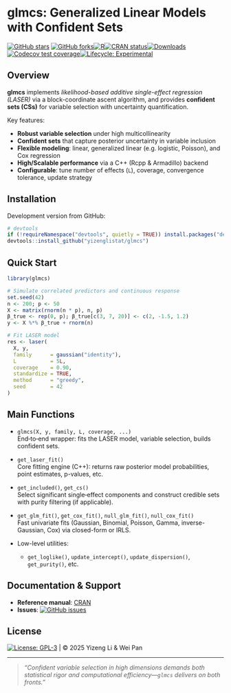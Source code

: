 # glmcs: Generalized Linear Models with Confident Sets

[![GitHub stars](https://img.shields.io/github/stars/yizenglistat/glmcs.svg)](https://github.com/yizenglistat/glmcs/stargazers)
[![GitHub forks](https://img.shields.io/github/forks/yizenglistat/glmcs.svg)](https://github.com/yizenglistat/glmcs/network)[![R](https://img.shields.io/badge/R-%3E%3D%203.5.0-blue.svg)](https://www.r-project.org/)[![CRAN status](https://www.r-pkg.org/badges/version/glmcs)](https://CRAN.R-project.org/package=glmcs)[![Downloads](https://cranlogs.r-pkg.org/badges/glmcs)](https://cran.r-project.org/package=glmcs)
[![Codecov test coverage](https://codecov.io/gh/yizenglistat/glmcs/branch/main/graph/badge.svg)](https://codecov.io/gh/yizenglistat/glmcs)[![Lifecycle: Experimental](https://img.shields.io/badge/lifecycle-experimental-orange.svg)](https://www.tidyverse.org/lifecycle/#experimental)

## Overview

**glmcs** implements *likelihood-based additive single-effect regression (LASER)* via a block-coordinate ascent algorithm, and provides **confident sets (CSs)** for variable selection with uncertainty quantification.  

Key features:
- **Robust variable selection** under high multicollinearity  
- **Confident sets** that capture posterior uncertainty in variable inclusion  
- **Flexible modeling**: linear, generalized linear (e.g. logistic, Poisson), and Cox regression  
- **High/Scalable performance** via a C++ (Rcpp & Armadillo) backend  
- **Configurable**: tune number of effects (`L`), coverage, convergence tolerance, update strategy  

## Installation

Development version from GitHub:

```r
# devtools
if (!requireNamespace("devtools", quietly = TRUE)) install.packages("devtools")
devtools::install_github("yizenglistat/glmcs")
```

## Quick Start

```r
library(glmcs)

# Simulate correlated predictors and continuous response
set.seed(42)
n <- 200; p <- 50
X <- matrix(rnorm(n * p), n, p)
β_true <- rep(0, p); β_true[c(3, 7, 20)] <- c(2, -1.5, 1.2)
y <- X %*% β_true + rnorm(n)

# Fit LASER model
res <- laser(
  X, y,
  family      = gaussian("identity"),
  L           = 5L,
  coverage    = 0.90,
  standardize = TRUE,
  method      = "greedy",
  seed        = 42
)
```

## Main Functions

- `glmcs(X, y, family, L, coverage, ...)`  
  End‐to‐end wrapper: fits the LASER model, variable selection, builds confident sets.

- `get_laser_fit()`  
  Core fitting engine (C++): returns raw posterior model probabilities, point estimates, p-values, etc.

- `get_included()`, `get_cs()`  
  Select significant single‐effect components and construct credible sets with purity filtering (if applicable).

- `get_glm_fit()`, `get_cox_fit()`, `null_glm_fit()`, `null_cox_fit()`  
  Fast univariate fits (Gaussian, Binomial, Poisson, Gamma, inverse-Gaussian, Cox) via closed-form or IRLS.

- Low-level utilities:  
  - `get_loglike()`, `update_intercept()`, `update_dispersion()`, `get_purity()`, etc.

## Documentation & Support

- **Reference manual**: [CRAN](https://CRAN.R-project.org/package=glmcs)  
- **Issues**: [![GitHub issues](https://img.shields.io/github/issues-raw/yizenglistat/glmcs.svg)](https://github.com/yizenglistat/glmcs/issues)

## License

[![License: GPL-3](https://img.shields.io/badge/License-GPLv3-blue.svg)](https://www.gnu.org/licenses/gpl-3.0.en.html) | © 2025 Yizeng Li & Wei Pan

---

> _“Confident variable selection in high dimensions demands both statistical rigor and computational efficiency—`glmcs` delivers on both fronts.”_  